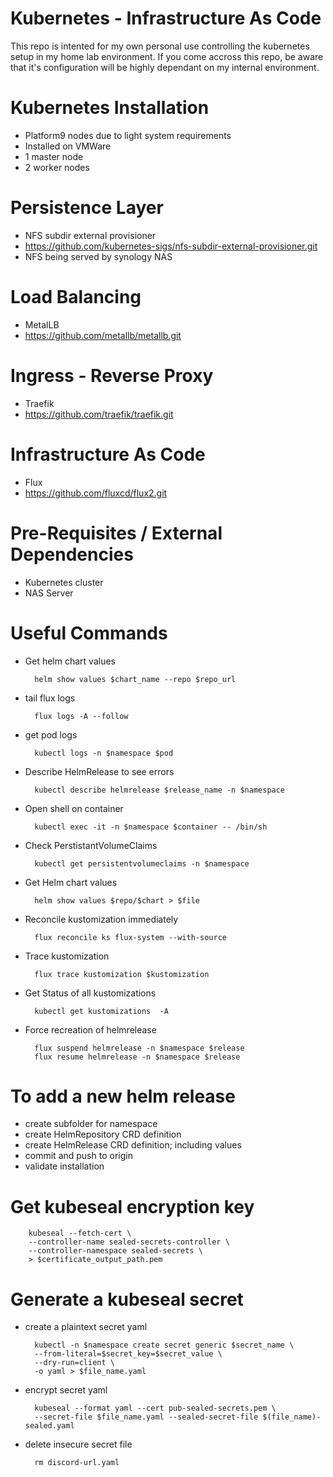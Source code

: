 # Kubernetes - Infrastructure As Code

This repo is intented for my own personal use controlling the kubernetes setup in my home lab environment. If you come accross this repo, be aware that it's configuration will be highly dependant on my internal environment.


# Kubernetes Installation
- Platform9 nodes due to light system requirements
- Installed on VMWare
- 1 master node
- 2 worker nodes


# Persistence Layer
- NFS subdir external provisioner
- https://github.com/kubernetes-sigs/nfs-subdir-external-provisioner.git
- NFS being served by synology NAS


# Load Balancing
- MetalLB
- https://github.com/metallb/metallb.git


# Ingress - Reverse Proxy
- Traefik
- https://github.com/traefik/traefik.git


# Infrastructure As Code
- Flux
- https://github.com/fluxcd/flux2.git


# Pre-Requisites / External Dependencies
- Kubernetes cluster
- NAS Server


# Useful Commands
- Get helm chart values

        helm show values $chart_name --repo $repo_url

- tail flux logs

        flux logs -A --follow

- get pod logs

        kubectl logs -n $namespace $pod

- Describe HelmRelease to see errors

        kubectl describe helmrelease $release_name -n $namespace

- Open shell on container

        kubectl exec -it -n $namespace $container -- /bin/sh

- Check PerstistantVolumeClaims

        kubectl get persistentvolumeclaims -n $namespace

- Get Helm chart values

        helm show values $repo/$chart > $file

- Reconcile kustomization immediately

        flux reconcile ks flux-system --with-source       

- Trace kustomization

        flux trace kustomization $kustomization

- Get Status of all kustomizations

        kubectl get kustomizations  -A

- Force recreation of helmrelease

        flux suspend helmrelease -n $namespace $release
        flux resume helmrelease -n $namespace $release

# To add a new helm release
- create subfolder for namespace
- create HelmRepository CRD definition
- create HelmRelease CRD definition; including values
- commit and push to origin
- validate installation


# Get kubeseal encryption key

        kubeseal --fetch-cert \
        --controller-name sealed-secrets-controller \
        --controller-namespace sealed-secrets \
        > $certificate_output_path.pem


# Generate a kubeseal secret
- create a plaintext secret yaml 

        kubectl -n $namespace create secret generic $secret_name \
        --from-literal=$secret_key=$secret_value \
        --dry-run=client \
        -o yaml > $file_name.yaml

- encrypt secret yaml

        kubeseal --format yaml --cert pub-sealed-secrets.pem \
        --secret-file $file_name.yaml --sealed-secret-file $(file_name)-sealed.yaml

- delete insecure secret file

        rm discord-url.yaml
